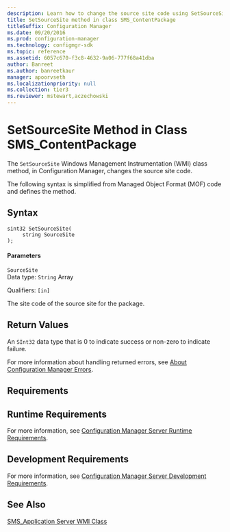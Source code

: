 ```yaml
---
description: Learn how to change the source site code using SetSourceSite Windows Management Instrumentation (WMI) class method.
title: SetSourceSite method in class SMS_ContentPackage
titleSuffix: Configuration Manager
ms.date: 09/20/2016
ms.prod: configuration-manager
ms.technology: configmgr-sdk
ms.topic: reference
ms.assetid: 6057c670-f3c8-4632-9a06-777f68a41dba
author: Banreet
ms.author: banreetkaur
manager: apoorvseth
ms.localizationpriority: null
ms.collection: tier3
ms.reviewer: mstewart,aczechowski
---
```

# SetSourceSite Method in Class SMS_ContentPackage
The `SetSourceSite` Windows Management Instrumentation (WMI) class method, in Configuration Manager, changes the source site code.  

 The following syntax is simplified from Managed Object Format (MOF) code and defines the method.  

## Syntax  

```  
sint32 SetSourceSite(  
     string SourceSite  
);  
```  

#### Parameters  
 `SourceSite`  
 Data type: `String` Array  

 Qualifiers: `[in]`  

 The site code of the source site for the package.  

## Return Values  
 An  `SInt32` data type that is 0 to indicate success or non-zero to indicate failure.  

 For more information about handling returned errors, see [About Configuration Manager Errors](../../../../../develop/core/understand/about-configuration-manager-errors.md).  

## Requirements  

## Runtime Requirements  
 For more information, see [Configuration Manager Server Runtime Requirements](../../../../../develop/core/reqs/server-runtime-requirements.md).  

## Development Requirements  
 For more information, see [Configuration Manager Server Development Requirements](../../../../../develop/core/reqs/server-development-requirements.md).  

## See Also  
 [SMS_Application Server WMI Class](../../../../../develop/reference/apps/sms_application-server-wmi-class.md)   

